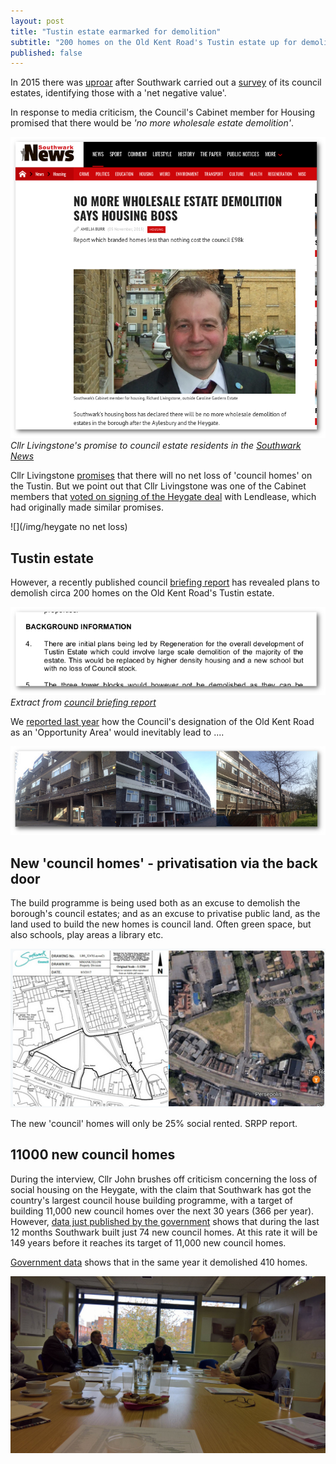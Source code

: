 ```yaml
---
layout: post
title: "Tustin estate earmarked for demolition"
subtitle: "200 homes on the Old Kent Road's Tustin estate up for demolition as the Nu Labour wrecking ball rolls on"
published: false
---
```

In 2015 there was [uproar](https://www.southwarknews.co.uk/news/your-home-is-worth-less-than-nothing-council-report-evaluates-southwark-properties/) after Southwark carried out a [survey](http://35percent.org/the-southwark-clearances/#completing-southwarks-clearances-with-savills) of its council estates, identifying those with a 'net negative value'. 

In response to media criticism, the Council's Cabinet member for Housing promised that there would be _'no more wholesale estate demolition'_.
 
![](/img/pinnochio.png)
*Cllr Livingstone's promise to council estate residents in the [Southwark News](https://www.southwarknews.co.uk/news/no-more-wholesale-estate-demolition-says-housing-boss/)*

Cllr Livingstone [promises](https://twitter.com/Livingstone_RJ/status/846835559230267392) that there will no net loss of 'council homes' on the Tustin. But we point out that Cllr Livingstone was one of the Cabinet members that [voted on signing of the Heygate deal](http://moderngov.southwarksites.com/documents/s10891/Elephant%20and%20Castle%20-%20Regeneration%20Agreement%20and%20Disposal%20of%20Associated%20Land%20-%20Report.pdf) with Lendlease, which had originally made similar promises. 

![](/img/heygate no net loss)


## Tustin estate
However, a recently published council [briefing report](http://moderngov.southwark.gov.uk/documents/s67406/Report.pdf) has revealed plans to demolish circa 200 homes on the Old Kent Road's Tustin estate.

![](/img/tustindemolition.png)
*Extract from [council briefing report](http://moderngov.southwark.gov.uk/documents/s67406/Report.pdf)*

We [reported last year](http://35percent.org/2016-07-10-opportunity-knocks-down-the-old-kent-road/) how the Council's designation of the Old Kent Road as an 'Opportunity Area' would inevitably lead to ....

![](/img/tustinlowrise.jpg)


## New 'council homes' - privatisation via the back door
The build programme is being used both as an excuse to demolish the borough's council estates; and as an excuse to privatise public land, as the land used to build the new homes is council land. Often green space, but also schools, play areas a library etc. 

![](/img/melonroad.png)

The new 'council' homes will only be 25% social rented.  SRPP report.

## 11000 new council homes
During the interview, Cllr John brushes off criticism concerning the loss of social housing on the Heygate, with the claim that Southwark has got the country's largest council house building programme, with a target of building 11,000 new council homes over the next 30 years (366 per year).  
However, [data just published by the 
government](https://medium.com/@lukewbarratt/fact-checking-hackney-mayor-philip-glanville-on-social-housing-b3ceeeaf53e3#.149mqus0q) shows that during the last 12 months Southwark built just 74 new council homes. At this rate it will be 149 years before it reaches its target of 11,000 new council homes.
  
[Government 
data](https://www.gov.uk/government/uploads/system/uploads/attachment_data/file/568423/LiveTable_123.xls) shows that in the same year it demolished 410 homes. 

![](/img/cllrjohn_michaelheseltine.jpg)
